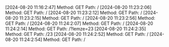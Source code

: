 [2024-08-20 11:16:2:47] Method: GET Path: /
[2024-08-20 11:23:2:06] Method: GET Path: /
[2024-08-20 11:23:2:12] Method: GET Path: /
[2024-08-20 11:23:2:15] Method: GET Path: /
[2024-08-20 11:23:2:56] Method: GET Path: /
[2024-08-20 11:24:2:07] Method: GET Path: /
[2024-08-20 11:24:2:14] Method: GET Path: /?lemze=23
[2024-08-20 11:24:2:35] Method: GET Path: /23
[2024-08-20 11:24:2:52] Method: GET Path: /
[2024-08-20 11:24:2:54] Method: GET Path: /
